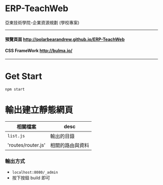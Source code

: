 # ERP-TeachWeb
亞東技術學院-企業資源規劃 (學校專案)

******************

#### 預覽頁面 http://polarbearandrew.github.io/ERP-TeachWeb

#### CSS FrameWork http://bulma.io/

******************

# Get Start

```
npm start
```

# 輸出建立靜態網頁

相關檔案 | desc
---- | ----
`list.js` | 輸出的目錄
'routes/router.js' | 相關的路由與資料

### 輸出方式

* `localhost:8080/_admin`
* 按下按鈕 build 即可
